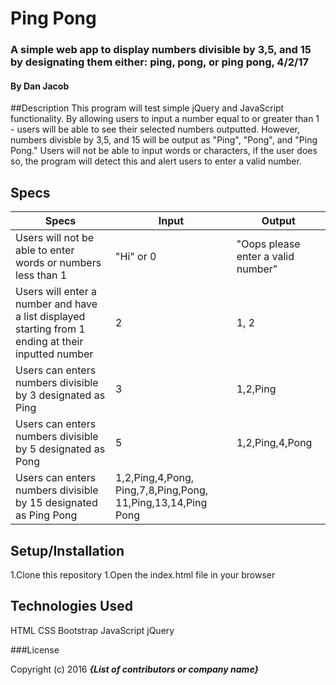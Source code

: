 # Ping  Pong

### A simple web app to display numbers divisible by 3,5, and 15 by designating them either: ping, pong, or ping pong, 4/2/17

#### By Dan Jacob

##Description
This program will test simple jQuery and JavaScript functionality. By allowing users to input a number equal to or greater than 1 - users will be able to see their selected numbers outputted. However, numbers divisble by 3,5, and 15 will be output as "Ping", "Pong", and "Ping Pong." Users will not be able to input words or characters, if the user does so, the program will detect this and alert users to enter a valid number.

## Specs
Specs| Input | Output |
--------|--------|--------|
|Users will not be able to enter words or numbers less than 1| "Hi" or 0 | "Oops please enter a valid number"|
|Users will enter a number and have a list displayed starting from 1 ending at their inputted number | 2| 1, 2|
|Users can enters numbers divisible by 3 designated as Ping | 3 | 1,2,Ping|
|Users can enters numbers divisible by 5 designated as Pong | 5 | 1,2,Ping,4,Pong|
|Users can enters numbers divisible by 15 designated as Ping Pong | 1,2,Ping,4,Pong, Ping,7,8,Ping,Pong, 11,Ping,13,14,Ping Pong|

## Setup/Installation
1.Clone this repository
1.Open the index.html file in your browser

## Technologies Used
HTML
CSS
Bootstrap
JavaScript
jQuery

###License

Copyright (c) 2016 **_{List of contributors or company name}_**
